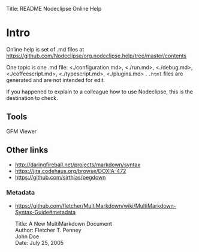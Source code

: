 Title:  README Nodeclipse Online Help  

# Intro

Online help is set of .md files at <https://github.com/Nodeclipse/org.nodeclipse.help/tree/master/contents>

One topic is one .md file:
 <./configuration.md>, <./run.md>, <./debug.md>, <./coffeescript.md>, <./typescript.md>, <./plugins.md> .
`.html` files are generated and are not intended for edit. 

If you happened to explain to a colleague how to use Nodeclipse, this is the destination to check.

## Tools

GFM Viewer


## Other links

- http://daringfireball.net/projects/markdown/syntax
- https://jira.codehaus.org/browse/DOXIA-472
- https://github.com/sirthias/pegdown

### Metadata

- https://github.com/fletcher/MultiMarkdown/wiki/MultiMarkdown-Syntax-Guide#metadata

	Title:  A New MultiMarkdown Document  
	Author: Fletcher T. Penney  
	        John Doe  
	Date:   July 25, 2005 

 
